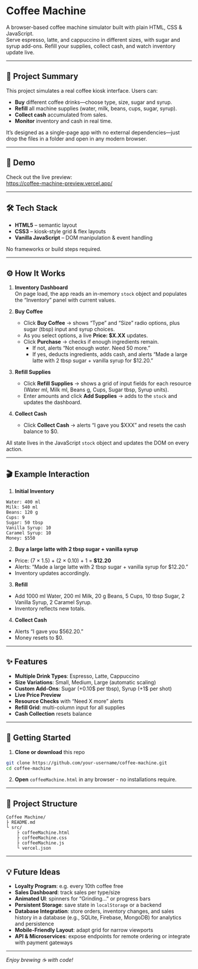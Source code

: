 # Coffee Machine

A browser-based coffee machine simulator built with plain HTML, CSS & JavaScript.  
Serve espresso, latte, and cappuccino in different sizes, with sugar and syrup add-ons. Refill your supplies, collect cash, and watch inventory update live.

---

## 📖 Project Summary

This project simulates a real coffee kiosk interface. Users can:

- **Buy** different coffee drinks—choose type, size, sugar and syrup.  
- **Refill** all machine supplies (water, milk, beans, cups, sugar, syrup).  
- **Collect cash** accumulated from sales.  
- **Monitor** inventory and cash in real time.

It’s designed as a single-page app with no external dependencies—just drop the files in a folder and open in any modern browser.

---

## 🚀 Demo

Check out the live preview:  
https://coffee-machine-preview.vercel.app/

---

## 🛠️ Tech Stack

- **HTML5** – semantic layout  
- **CSS3** – kiosk-style grid & flex layouts  
- **Vanilla JavaScript** – DOM manipulation & event handling  

No frameworks or build steps required.

---

## ⚙️ How It Works

1. **Inventory Dashboard**  
   On page load, the app reads an in-memory `stock` object and populates the “Inventory” panel with current values.

2. **Buy Coffee**  
   - Click **Buy Coffee** → shows “Type” and “Size” radio options, plus sugar (tbsp) input and syrup choices.  
   - As you select options, a live **Price: $X.XX** updates.  
   - Click **Purchase** → checks if enough ingredients remain.  
     - If not, alerts “Not enough _water_. Need 50 more.”  
     - If yes, deducts ingredients, adds cash, and alerts “Made a large latte with 2 tbsp sugar + vanilla syrup for $12.20.”  

3. **Refill Supplies**  
   - Click **Refill Supplies** → shows a grid of input fields for each resource (Water ml, Milk ml, Beans g, Cups, Sugar tbsp, Syrup units).  
   - Enter amounts and click **Add Supplies** → adds to the `stock` and updates the dashboard.

4. **Collect Cash**  
   - Click **Collect Cash** → alerts “I gave you $XXX” and resets the cash balance to $0.

All state lives in the JavaScript `stock` object and updates the DOM on every action.

---

## 🎬 Example Interaction

1. **Initial Inventory**  
```
Water: 400 ml
Milk: 540 ml
Beans: 120 g
Cups: 9
Sugar: 50 tbsp
Vanilla Syrup: 10
Caramel Syrup: 10
Money: $550
````

2. **Buy a large latte with 2 tbsp sugar + vanilla syrup**  
- Price: (7 × 1.5) + (2 × 0.10) + 1 = **$12.20**  
- Alerts: “Made a large latte with 2 tbsp sugar + vanilla syrup for $12.20.”  
- Inventory updates accordingly.

3. **Refill**  
- Add 1000 ml Water, 200 ml Milk, 20 g Beans, 5 Cups, 10 tbsp Sugar, 2 Vanilla Syrup, 2 Caramel Syrup.  
- Inventory reflects new totals.

4. **Collect Cash**  
- Alerts “I gave you $562.20.”  
- Money resets to $0.

---

## ✨ Features

- **Multiple Drink Types**: Espresso, Latte, Cappuccino  
- **Size Variations**: Small, Medium, Large (automatic scaling)  
- **Custom Add-Ons**: Sugar (+0.10\$ per tbsp), Syrup (+1\$ per shot)  
- **Live Price Preview**  
- **Resource Checks** with “Need X more” alerts  
- **Refill Grid**: multi-column input for all supplies  
- **Cash Collection** resets balance  

---

## 🚀 Getting Started

1. **Clone or download** this repo  
```bash
git clone https://github.com/your-username/coffee-machine.git
cd coffee-machine
````

2. **Open** `coffeeMachine.html` in any browser - no installations require.

---

## 📂 Project Structure

```
Coffee Machine/
├ README.md
└ src/
    ├ coffeeMachine.html
    ├ coffeeMachine.css
    ├ coffeeMachine.js
    └ vercel.json
```

---

## 💡 Future Ideas

* **Loyalty Program**: e.g. every 10th coffee free
* **Sales Dashboard**: track sales per type/size
* **Animated UI**: spinners for “Grinding…” or progress bars
* **Persistent Storage**: save state in `localStorage` or a backend
* **Database Integration**: store orders, inventory changes, and sales history in a database (e.g., SQLite, Firebase, MongoDB) for analytics and persistence
* **Mobile-Friendly Layout**: adapt grid for narrow viewports
* **API & Microservices**: expose endpoints for remote ordering or integrate with payment gateways

---

*Enjoy brewing ☕️ with code!*